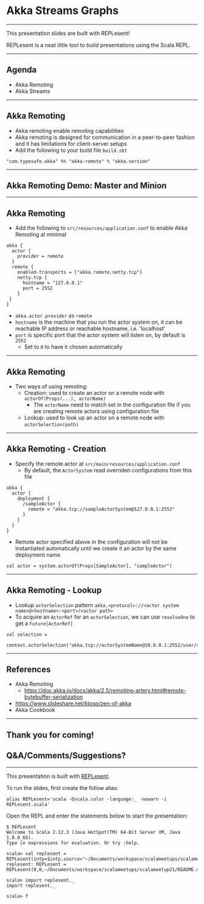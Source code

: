 # Akka Streams Graphs

---

This presentation slides are built with REPLesent!

REPLesent is a neat little tool to build presentations
using the Scala REPL.

---

## Agenda

- Akka Remoting
- Akka Streams

---

## Akka Remoting

- Akka remoting enable remoting capabilities
- Akka remoting is designed for communication in a peer-to-peer fashion 
  and it has limitations for client-server setups
- Add the following to your build file `build.sbt`

```
"com.typesafe.akka" %% "akka-remote" % "akka.version"
```

---

## Akka Remoting Demo: Master and Minion

---

## Akka Remoting

- Add the following to `src/resources/application.conf` to enable Akka Remoting 
  at minimal 

```
akka {
  actor {
    provider = remote
  }
  remote {
    enabled-transports = ["akka.remote.netty.tcp"]
    netty.tcp {
      hostname = "127.0.0.1"
      port = 2552
    }
 }
}
```

- `akka.actor.provider` as `remote`
- `hostname` is the machine that you run the actor system on, it can be 
  reachable IP address or reachable hostname, i.e. 'localhost'
- `port` is specific port that the actor system will listen on, by default is `2552`
  - Set to `0` to have it chosen automatically

---

## Akka Remoting

- Two ways of using remoting:
  - Creation: used to create an actor on a remote node with 
    `actorOf(Props(...), actorName)`
    - The `actorName` need to match set in the configuration file 
      if you are creating remote actors using configuration file
  - Lookup: used to look up an actor on a remote node with `actorSelection(path)`
  
---

## Akka Remoting - Creation

- Specify the remote actor at `src/main/resources/application.conf`
  - By default, the `ActorSystem` read overriden configurations from this file

```
akka {
  actor {
    deployment {
      /sampleActor {
        remote = "akka.tcp://sampleActorSystem@127.0.0.1:2553"
      }
    }
  }
}
```

- Remote actor specified above in the configuration will not be instantiated 
  automatically until we create it an actor by the same deployment name

```
val actor = system.actorOf(Props[SampleActor], "sampleActor")
```

---

## Akka Remoting - Lookup

- Lookup `actorSelection` pattern 
  `akka.<protocol>://<actor system name>@<hostname>:<port>/<actor path>`
- To acquire an `ActorRef` for an `actorSelection`, we can use `resolveOne` to get
  a `Future[ActorRef]`

```
val selection =
  context.actorSelection("akka.tcp://actorSystemName@10.0.0.1:2552/user/actorName")
```

---

## References

- Akka Remoting
  - https://doc.akka.io/docs/akka/2.5/remoting-artery.html#remote-bytebuffer-serialization
- https://www.slideshare.net/ktoso/zen-of-akka
- Akka Cookbook

---

## Thank you for coming!

## Q&A/Comments/Suggestions?

---

This presentation is built with [REPLesent](https://github.com/marconilanna/REPLesent).

To run the slides, first create the follow alias:

```
alias REPLesent='scala -Dscala.color -language:_ -nowarn -i REPLesent.scala'
```

Open the REPL and enter the statements below to start the presentation:

```
$ REPLesent
Welcome to Scala 2.12.3 (Java HotSpot(TM) 64-Bit Server VM, Java 1.8.0_65).
Type in expressions for evaluation. Or try :help.

scala> val replesent = REPLesent(intp=$intp,source="~/Documents/workspace/scalameetups/scalameetup21/README.md")
replesent: REPLesent = REPLesent(0,0,~/Documents/workspace/scalameetups/scalameetup21/README.md,true,true,scala.tools.nsc.interpreter.ILoop$ILoopInterpreter@3b80bb63)

scala> import replesent._
import replesent._

scala> f
```
